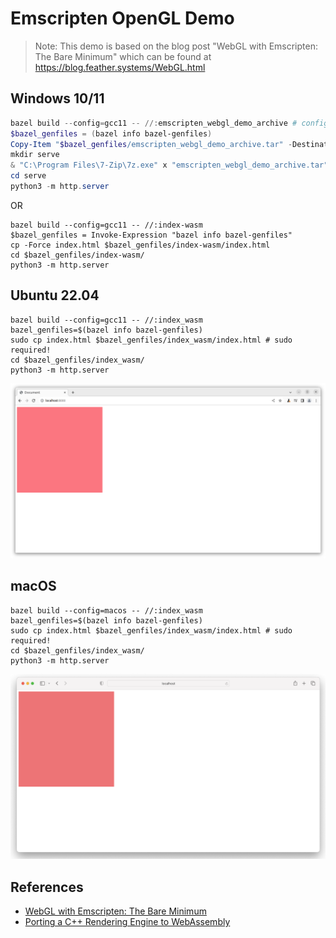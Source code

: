 # Emscripten OpenGL Demo

> Note: This demo is based on the blog post
 "WebGL with Emscripten: The Bare Minimum"
 which can be found at https://blog.feather.systems/WebGL.html

## Windows 10/11

```powershell
bazel build --config=gcc11 -- //:emscripten_webgl_demo_archive # config gcc11 is intended here
$bazel_genfiles = (bazel info bazel-genfiles)
Copy-Item "$bazel_genfiles/emscripten_webgl_demo_archive.tar" -Destination "emscripten_webgl_demo_archive.tar"
mkdir serve
& "C:\Program Files\7-Zip\7z.exe" x "emscripten_webgl_demo_archive.tar" -o"serve"
cd serve
python3 -m http.server
```

OR

```shell
bazel build --config=gcc11 -- //:index-wasm
$bazel_genfiles = Invoke-Expression "bazel info bazel-genfiles"
cp -Force index.html $bazel_genfiles/index-wasm/index.html
cd $bazel_genfiles/index-wasm/
python3 -m http.server
```

## Ubuntu 22.04

```shell
bazel build --config=gcc11 -- //:index_wasm
bazel_genfiles=$(bazel info bazel-genfiles)
sudo cp index.html $bazel_genfiles/index_wasm/index.html # sudo required!
cd $bazel_genfiles/index_wasm/
python3 -m http.server
```

![](ubuntu22.04_chrome.png)

## macOS

```shell
bazel build --config=macos -- //:index_wasm
bazel_genfiles=$(bazel info bazel-genfiles)
sudo cp index.html $bazel_genfiles/index_wasm/index.html # sudo required!
cd $bazel_genfiles/index_wasm/
python3 -m http.server
```

![](macOS_safai.png)

## References

- [WebGL with Emscripten: The Bare Minimum](https://blog.feather.systems/WebGL.html)
- [Porting a C++ Rendering Engine to WebAssembly](https://medium.com/cyberbotics/porting-a-c-rendering-engine-to-webassembly-9c32d76c31f1)
